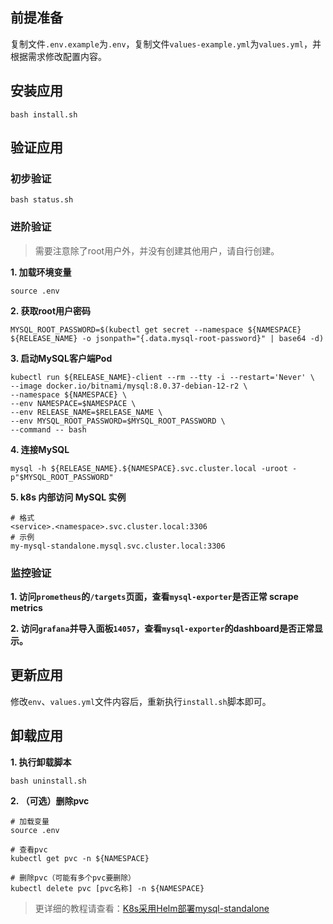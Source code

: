 前提准备
---

复制文件`.env.example`为`.env`，复制文件`values-example.yml`为`values.yml`，并根据需求修改配置内容。

安装应用
---

```shell
bash install.sh
```

验证应用
---

### 初步验证

```shell
bash status.sh
```

### 进阶验证

> 需要注意除了root用户外，并没有创建其他用户，请自行创建。

**1. 加载环境变量**

```shell
source .env
```

**2. 获取root用户密码**

```shell
MYSQL_ROOT_PASSWORD=$(kubectl get secret --namespace ${NAMESPACE} ${RELEASE_NAME} -o jsonpath="{.data.mysql-root-password}" | base64 -d)
```

**3. 启动MySQL客户端Pod**

```shell
kubectl run ${RELEASE_NAME}-client --rm --tty -i --restart='Never' \
--image docker.io/bitnami/mysql:8.0.37-debian-12-r2 \
--namespace ${NAMESPACE} \
--env NAMESPACE=$NAMESPACE \
--env RELEASE_NAME=$RELEASE_NAME \
--env MYSQL_ROOT_PASSWORD=$MYSQL_ROOT_PASSWORD \
--command -- bash
```

**4. 连接MySQL**

```shell
mysql -h ${RELEASE_NAME}.${NAMESPACE}.svc.cluster.local -uroot -p"$MYSQL_ROOT_PASSWORD"
```

**5. k8s 内部访问 MySQL 实例**

```shell
# 格式
<service>.<namespace>.svc.cluster.local:3306
# 示例
my-mysql-standalone.mysql.svc.cluster.local:3306
```

### 监控验证

**1. 访问`prometheus`的`/targets`页面，查看`mysql-exporter`是否正常 scrape metrics**

**2. 访问`grafana`并导入面板`14057`，查看`mysql-exporter`的dashboard是否正常显示。**

更新应用
---

修改`env`、`values.yml`文件内容后，重新执行`install.sh`脚本即可。

卸载应用
---

**1. 执行卸载脚本**

```shell
bash uninstall.sh
```

**2. （可选）删除pvc**

```shell
# 加载变量
source .env

# 查看pvc
kubectl get pvc -n ${NAMESPACE}

# 删除pvc（可能有多个pvc要删除）
kubectl delete pvc [pvc名称] -n ${NAMESPACE}
```

> 更详细的教程请查看：[K8s采用Helm部署mysql-standalone](https://lbs.wiki/pages/1ace4f5/)
